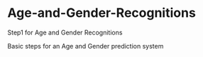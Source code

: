 # Age-and-Gender-Recognitions
Step1 for Age and Gender Recognitions

Basic steps for an Age and Gender prediction system
